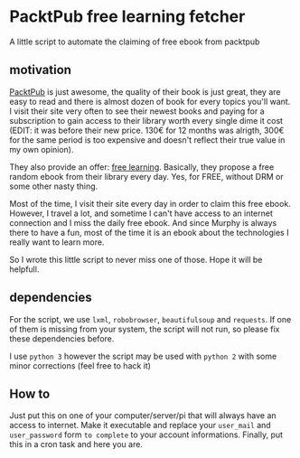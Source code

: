 # PacktPub free learning fetcher
A little script to automate the claiming of free ebook from packtpub

## motivation

[PacktPub](https://www.packtpub.com/) is just awesome, the quality of their book is just great, they are easy to read and there is almost dozen of book for every topics you'll want. I visit their site very often to see their newest books and paying for a subscription to gain access to their library worth every single dime it cost (EDIT: it was before their new price. 130€ for 12 months was alrigth, 300€ for the same period is too expensive and doesn't reflect their true value in my own opinion).

They also provide an offer: [free learning](https://www.packtpub.com/packt/offers/free-learning). Basically, they propose a free random ebook from their library every day. Yes, for FREE, without DRM or some other nasty thing. 

Most of the time, I visit their site every day in order to claim this free ebook. However, I travel a lot, and sometime I can't have access to an internet connection and I miss the daily free ebook. And since Murphy is always there to have a fun, most of the time it is an ebook about the technologies I really want to learn more. 

So I wrote this little script to never miss one of those. Hope it will be helpfull.

## dependencies

For the script, we use `lxml`, `robobrowser`, `beautifulsoup` and `requests`. If one of them is missing from your system, the script will not run, so please fix these dependencies before.

I use `python 3` however the script may be used with `python 2` with some minor corrections (feel free to hack it)

## How to

Just put this on one of your computer/server/pi that will always have an access to internet. Make it executable and replace your `user_mail` and `user_password` form `to complete` to your account informations. Finally, put this in a cron task and here you are.
